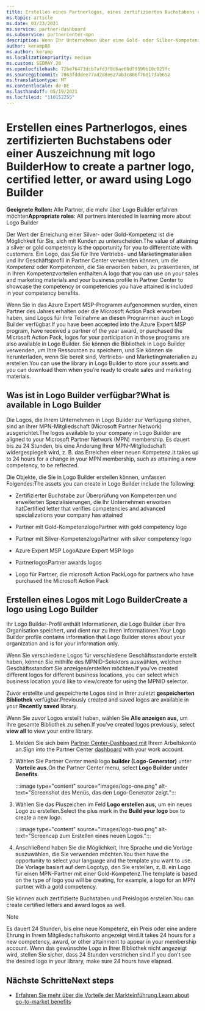 ```yaml
---
title: Erstellen eines Partnerlogos, eines zertifizierten Buchstabens oder eines Preises mit logo Builder
ms.topic: article
ms.date: 03/23/2021
ms.service: partner-dashboard
ms.subservice: partnercenter-mpn
description: Wenn Ihr Unternehmen über eine Gold- oder Silber-Kompetenz verfügt, generieren Sie ein für Ihr Unternehmen angepasstes Logo, oder fordern Sie mithilfe des Logo Builder-Tools in Partner Center einen benutzerdefinierten zertifizierten Prüfbuchstaben an.
author: keramp88
ms.author: keramp
ms.localizationpriority: medium
ms.custom: SEOMAY.20
ms.openlocfilehash: 72be76473dcb7afd3f8d6ae60d79599b10c025fc
ms.sourcegitcommit: 7063fdddee77ad2d8e627ab3c806f76d173ab652
ms.translationtype: MT
ms.contentlocale: de-DE
ms.lasthandoff: 05/19/2021
ms.locfileid: "110152255"
---
```

# <a name="how-to-create-a-partner-logo-certified-letter-or-award-using-logo-builder"></a><span data-ttu-id="c5994-103">Erstellen eines Partnerlogos, eines zertifizierten Buchstabens oder einer Auszeichnung mit logo Builder</span><span class="sxs-lookup"><span data-stu-id="c5994-103">How to create a partner logo, certified letter, or award using Logo Builder</span></span>

<span data-ttu-id="c5994-104">**Geeignete Rollen:** Alle Partner, die mehr über Logo Builder erfahren möchten</span><span class="sxs-lookup"><span data-stu-id="c5994-104">**Appropriate roles**: All partners interested in learning more about Logo Builder</span></span>

<span data-ttu-id="c5994-105">Der Wert der Erreichung einer Silver- oder Gold-Kompetenz ist die Möglichkeit für Sie, sich mit Kunden zu unterscheiden.</span><span class="sxs-lookup"><span data-stu-id="c5994-105">The value of attaining a silver or gold competency is the opportunity for you to differentiate with customers.</span></span> <span data-ttu-id="c5994-106">Ein Logo, das Sie für Ihre Vertriebs- und Marketingmaterialien und Ihr Geschäftsprofil in Partner Center verwenden können, um die Kompetenz oder Kompetenzen, die Sie erworben haben, zu präsentieren, ist in Ihren Kompetenzvorteilen enthalten.</span><span class="sxs-lookup"><span data-stu-id="c5994-106">A logo that you can use on your sales and marketing materials and your business profile in Partner Center to showcase the competency or competencies you have attained is included in your competency benefits.</span></span> 

<span data-ttu-id="c5994-107">Wenn Sie in das Azure Expert MSP-Programm aufgenommen wurden, einen Partner des Jahres erhalten oder die Microsoft Action Pack erworben haben, sind Logos für Ihre Teilnahme an diesen Programmen auch in Logo Builder verfügbar.</span><span class="sxs-lookup"><span data-stu-id="c5994-107">If you have been accepted into the Azure Expert MSP program, have received a partner of the year award, or purchased the Microsoft Action Pack, logos for your participation in those programs are also available in Logo Builder.</span></span> <span data-ttu-id="c5994-108">Sie können die Bibliothek in Logo Builder verwenden, um Ihre Ressourcen zu speichern, und Sie können sie herunterladen, wenn Sie bereit sind, Vertriebs- und Marketingmaterialien zu erstellen.</span><span class="sxs-lookup"><span data-stu-id="c5994-108">You can use the library in Logo Builder to store your assets and you can download them when you’re ready to create sales and marketing materials.</span></span> 

## <a name="what-is-available-in-logo-builder"></a><span data-ttu-id="c5994-109">Was ist in Logo Builder verfügbar?</span><span class="sxs-lookup"><span data-stu-id="c5994-109">What is available in Logo Builder</span></span>

<span data-ttu-id="c5994-110">Die Logos, die Ihrem Unternehmen in Logo Builder zur Verfügung stehen, sind an Ihrer MPN-Mitgliedschaft (Microsoft Partner Network) ausgerichtet.</span><span class="sxs-lookup"><span data-stu-id="c5994-110">The logos available to your company in Logo Builder are aligned to your Microsoft Partner Network (MPN) membership.</span></span> <span data-ttu-id="c5994-111">Es dauert bis zu 24 Stunden, bis eine Änderung Ihrer MPN-Mitgliedschaft widergespiegelt wird, z. B. das Erreichen einer neuen Kompetenz.</span><span class="sxs-lookup"><span data-stu-id="c5994-111">It takes up to 24 hours for a change in your MPN membership, such as attaining a new competency, to be reflected.</span></span>

<span data-ttu-id="c5994-112">Die Objekte, die Sie in Logo Builder erstellen können, umfassen Folgendes:</span><span class="sxs-lookup"><span data-stu-id="c5994-112">The assets you can create in Logo Builder include the following:</span></span>

- <span data-ttu-id="c5994-113">Zertifizierter Buchstabe zur Überprüfung von Kompetenzen und erweiterten Spezialisierungen, die Ihr Unternehmen erworben hat</span><span class="sxs-lookup"><span data-stu-id="c5994-113">Certified letter that verifies competencies and advanced specializations your company has attained</span></span>

- <span data-ttu-id="c5994-114">Partner mit Gold-Kompetenzlogo</span><span class="sxs-lookup"><span data-stu-id="c5994-114">Partner with gold competency logo</span></span>

- <span data-ttu-id="c5994-115">Partner mit Silver-Kompetenzlogo</span><span class="sxs-lookup"><span data-stu-id="c5994-115">Partner with silver competency logo</span></span>

- <span data-ttu-id="c5994-116">Azure Expert MSP Logo</span><span class="sxs-lookup"><span data-stu-id="c5994-116">Azure Expert MSP logo</span></span>

- <span data-ttu-id="c5994-117">Partnerlogos</span><span class="sxs-lookup"><span data-stu-id="c5994-117">Partner awards logos</span></span>

- <span data-ttu-id="c5994-118">Logo für Partner, die microsoft Action Pack</span><span class="sxs-lookup"><span data-stu-id="c5994-118">Logo for partners who have purchased the Microsoft Action Pack</span></span>

## <a name="create-a-logo-using-logo-builder"></a><span data-ttu-id="c5994-119">Erstellen eines Logos mit Logo Builder</span><span class="sxs-lookup"><span data-stu-id="c5994-119">Create a logo using Logo Builder</span></span>

<span data-ttu-id="c5994-120">Ihr Logo Builder-Profil enthält Informationen, die Logo Builder über Ihre Organisation speichert, und dient nur zu Ihren Informationen.</span><span class="sxs-lookup"><span data-stu-id="c5994-120">Your Logo Builder profile contains information that Logo Builder stores about your organization and is for your information only.</span></span>

<span data-ttu-id="c5994-121">Wenn Sie verschiedene Logos für verschiedene Geschäftsstandorte erstellt haben, können Sie mithilfe des MPNID-Selektors auswählen, welchen Geschäftsstandort Sie anzeigen/erstellen möchten.</span><span class="sxs-lookup"><span data-stu-id="c5994-121">If you’ve created different logos for different business locations, you can select which business location you’d like to view/create for using the MPNID selector.</span></span>

<span data-ttu-id="c5994-122">Zuvor erstellte und gespeicherte Logos sind in Ihrer zuletzt **gespeicherten Bibliothek** verfügbar.</span><span class="sxs-lookup"><span data-stu-id="c5994-122">Previously created and saved logos are available in your **Recently saved** library.</span></span>

<span data-ttu-id="c5994-123">Wenn Sie zuvor Logos erstellt haben, wählen Sie **Alle anzeigen aus,** um Ihre gesamte Bibliothek zu sehen.</span><span class="sxs-lookup"><span data-stu-id="c5994-123">If you’ve created logos previously, select **view all** to view your entire library.</span></span>

1. <span data-ttu-id="c5994-124">Melden Sie sich beim [Partner Center-Dashboard mit](https://partner.microsoft.com/dashboard) Ihrem Arbeitskonto an.</span><span class="sxs-lookup"><span data-stu-id="c5994-124">Sign into the Partner Center [dashboard](https://partner.microsoft.com/dashboard) with your work account.</span></span>

1. <span data-ttu-id="c5994-125">Wählen Sie Partner Center menü logo **builder (Logo-Generator)** unter **Vorteile aus.**</span><span class="sxs-lookup"><span data-stu-id="c5994-125">On the Partner Center menu, select **Logo Builder** under **Benefits**.</span></span>
 
   :::image type="content" source="images/logo-one.png" alt-text="Screenshot des Menüs, das den Logo-Generator zeigt.":::

3. <span data-ttu-id="c5994-127">Wählen Sie das Pluszeichen im Feld **Logo erstellen aus,** um ein neues Logo zu erstellen.</span><span class="sxs-lookup"><span data-stu-id="c5994-127">Select the plus mark in the **Build your logo** box to create a new logo.</span></span>

   :::image type="content" source="images/logo-two.png" alt-text="Screencap zum Erstellen eines neuen Logos.":::

4. <span data-ttu-id="c5994-129">Anschließend haben Sie die Möglichkeit, Ihre Sprache und die Vorlage auszuwählen, die Sie verwenden möchten.</span><span class="sxs-lookup"><span data-stu-id="c5994-129">You then have the opportunity to select your language and the template you want to use.</span></span> <span data-ttu-id="c5994-130">Die Vorlage basiert auf dem Logotyp, den Sie erstellen, z. B. ein Logo für einen MPN-Partner mit einer Gold-Kompetenz.</span><span class="sxs-lookup"><span data-stu-id="c5994-130">The template is based on the type of logo you will be creating, for example, a logo for an MPN partner with a  gold competency.</span></span>

<span data-ttu-id="c5994-131">Sie können auch zertifizierte Buchstaben und Preislogos erstellen.</span><span class="sxs-lookup"><span data-stu-id="c5994-131">You can create certified letters and award logos as well.</span></span>

>[!NOTE]
><span data-ttu-id="c5994-132">Es dauert 24 Stunden, bis eine neue Kompetenz, ein Preis oder eine andere Ehrung in Ihrem Mitgliedschaftskonto angezeigt wird.</span><span class="sxs-lookup"><span data-stu-id="c5994-132">It takes 24 hours for a new competency, award, or other attainment to appear in your membership account.</span></span> <span data-ttu-id="c5994-133">Wenn das gewünschte Logo in Ihrer Bibliothek nicht angezeigt wird, stellen Sie sicher, dass 24 Stunden verstrichen sind.</span><span class="sxs-lookup"><span data-stu-id="c5994-133">If you don't see the desired logo in your library, make sure 24 hours have elapsed.</span></span>

## <a name="next-steps"></a><span data-ttu-id="c5994-134">Nächste Schritte</span><span class="sxs-lookup"><span data-stu-id="c5994-134">Next steps</span></span>

- [<span data-ttu-id="c5994-135">Erfahren Sie mehr über die Vorteile der Markteinführung.</span><span class="sxs-lookup"><span data-stu-id="c5994-135">Learn about go-to-market benefits</span></span>](mpn-learn-about-go-to-market-benefits.md)
